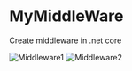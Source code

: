 # MyMiddleWare
Create middleware in .net core

![Middleware1](/Doc/middleware-pipeline.png "Middleware pipeline")
![Middleware2](/Doc/request-delegate-pipeline.png "Request delegate pipeline")
